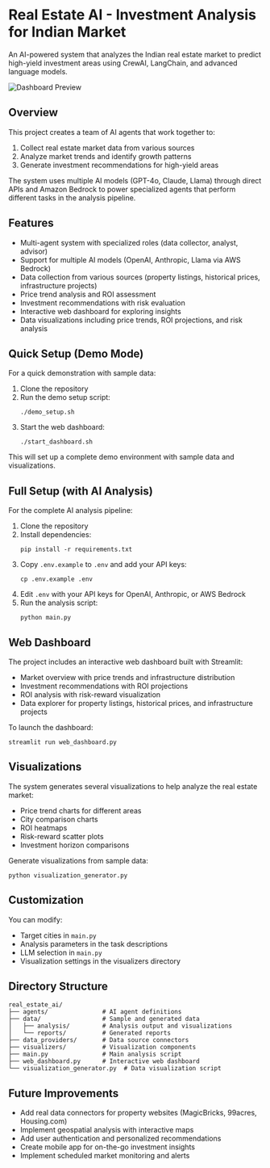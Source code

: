 # Real Estate AI - Investment Analysis for Indian Market

An AI-powered system that analyzes the Indian real estate market to predict high-yield investment areas using CrewAI, LangChain, and advanced language models.

![Dashboard Preview](https://i.imgur.com/xoULT8N.png)

## Overview

This project creates a team of AI agents that work together to:

1. Collect real estate market data from various sources
2. Analyze market trends and identify growth patterns
3. Generate investment recommendations for high-yield areas

The system uses multiple AI models (GPT-4o, Claude, Llama) through direct APIs and Amazon Bedrock to power specialized agents that perform different tasks in the analysis pipeline.

## Features

- Multi-agent system with specialized roles (data collector, analyst, advisor)
- Support for multiple AI models (OpenAI, Anthropic, Llama via AWS Bedrock)
- Data collection from various sources (property listings, historical prices, infrastructure projects)
- Price trend analysis and ROI assessment
- Investment recommendations with risk evaluation
- Interactive web dashboard for exploring insights
- Data visualizations including price trends, ROI projections, and risk analysis

## Quick Setup (Demo Mode)

For a quick demonstration with sample data:

1. Clone the repository
2. Run the demo setup script:
   ```
   ./demo_setup.sh
   ```
3. Start the web dashboard:
   ```
   ./start_dashboard.sh
   ```

This will set up a complete demo environment with sample data and visualizations.

## Full Setup (with AI Analysis)

For the complete AI analysis pipeline:

1. Clone the repository
2. Install dependencies:
   ```
   pip install -r requirements.txt
   ```
3. Copy `.env.example` to `.env` and add your API keys:
   ```
   cp .env.example .env
   ```
4. Edit `.env` with your API keys for OpenAI, Anthropic, or AWS Bedrock
5. Run the analysis script:
   ```
   python main.py
   ```

## Web Dashboard

The project includes an interactive web dashboard built with Streamlit:

- Market overview with price trends and infrastructure distribution
- Investment recommendations with ROI projections
- ROI analysis with risk-reward visualization
- Data explorer for property listings, historical prices, and infrastructure projects

To launch the dashboard:
```
streamlit run web_dashboard.py
```

## Visualizations

The system generates several visualizations to help analyze the real estate market:

- Price trend charts for different areas
- City comparison charts
- ROI heatmaps
- Risk-reward scatter plots
- Investment horizon comparisons

Generate visualizations from sample data:
```
python visualization_generator.py
```

## Customization

You can modify:
- Target cities in `main.py`
- Analysis parameters in the task descriptions
- LLM selection in `main.py`
- Visualization settings in the visualizers directory

## Directory Structure

```
real_estate_ai/
├── agents/               # AI agent definitions
├── data/                 # Sample and generated data
│   ├── analysis/         # Analysis output and visualizations
│   └── reports/          # Generated reports
├── data_providers/       # Data source connectors
├── visualizers/          # Visualization components
├── main.py               # Main analysis script
├── web_dashboard.py      # Interactive web dashboard
└── visualization_generator.py  # Data visualization script
```

## Future Improvements

- Add real data connectors for property websites (MagicBricks, 99acres, Housing.com)
- Implement geospatial analysis with interactive maps
- Add user authentication and personalized recommendations
- Create mobile app for on-the-go investment insights
- Implement scheduled market monitoring and alerts